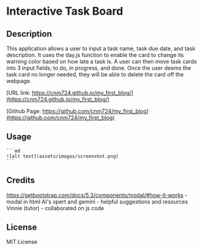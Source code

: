 # Interactive Task Board

## Description

This application allows a user to input a task name, task due date, and task description. It uses the day.js function to enable the card to change its warning color based on how late a task is. A user can then move task cards into 3 input fields; to do, in progress, and done. Once the user deems the task card no longer needed, they will be able to delete the card off the webpage. 

[URL link: https://cnm724.github.io/my_first_blog/](https://cnm724.github.io/my_first_blog/)

[Github Page: https://github.com/cnm724/my_first_blog](https://github.com/cnm724/my_first_blog)


## Usage


    ```md
    ![alt text](assets/images/screenshot.png)
    ```

## Credits

https://getbootstrap.com/docs/5.3/components/modal/#how-it-works -modal in html
AI's xpert and gemini - helpful suggestions and resources
Vinnie (tutor) - collaborated on js code

## License

MIT License

